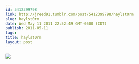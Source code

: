 ```yaml
---
id: 5412399798
link: http://jreed91.tumblr.com/post/5412399798/haylst0rm
slug: haylst0rm
date: Wed May 11 2011 22:52:49 GMT-0500 (CDT)
publish: 2011-05-11
tags: 
title: haylst0rm
layout: post
---
```



![](http://24.media.tumblr.com/tumblr_lks779X4nE1qjh5hko1_1280.jpg)

